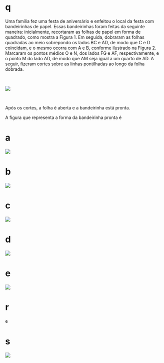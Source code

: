 # q
Uma família fez uma festa de aniversário e enfeitou o local da festa com bandeirinhas de papel. Essas bandeirinhas foram feitas da seguinte maneira: inicialmente, recortaram as folhas de papel em forma de quadrado, como mostra a Figura 1. Em seguida, dobraram as folhas quadradas ao meio sobrepondo os lados BC e AD, de modo que C e D coincidam, e o mesmo ocorra com A e B, conforme ilustrado na Figura 2. Marcaram os pontos médios O e N, dos lados FG e AF, respectivamente, e o ponto M do lado AD, de modo que AM seja igual a um quarto de AD. A seguir, fizeram cortes sobre as linhas pontilhadas ao longo da folha dobrada.

 

![](https://firebasestorage.googleapis.com/v0/b/firebase-enemio.appspot.com/o/questoes%2F73%2F48a8f5df-099f-7877-4280-f74d6d425fa2.png?alt=media\&token=2c5afeb5-f725-45b5-b0f3-600cd13e642d)

 

Após os cortes, a folha é aberta e a bandeirinha está pronta.

A figura que representa a forma da bandeirinha pronta é

# a
![](https://firebasestorage.googleapis.com/v0/b/firebase-enemio.appspot.com/o/questoes%2F73%2F62b7ee98-225d-f220-0e08-780ed6840df4.png?alt=media\&token=646479be-9b95-4536-8e5c-4b6994b9228e)

# b
![](https://firebasestorage.googleapis.com/v0/b/firebase-enemio.appspot.com/o/questoes%2F73%2Fe08796b0-01ba-9bbf-e6ee-4c467febaf7f.png?alt=media\&token=6d1a5e40-0546-453a-9d48-e980675da684)

# c
![](https://firebasestorage.googleapis.com/v0/b/firebase-enemio.appspot.com/o/questoes%2F73%2F10581278-3fca-8d28-a401-3f843ba6da4d.png?alt=media\&token=6d349ef9-c9be-4743-9849-d56e84ed9dcd)

# d
![](https://firebasestorage.googleapis.com/v0/b/firebase-enemio.appspot.com/o/questoes%2F73%2F0ecd8990-434f-ecfe-ee63-84610b98fca9.png?alt=media\&token=8e4bfff4-9e86-4a8b-ba0e-542fb5aa0a19)

# e
![](https://firebasestorage.googleapis.com/v0/b/firebase-enemio.appspot.com/o/questoes%2F73%2Fd8cfccb1-5696-caa0-81f8-3af2ac16c192.png?alt=media\&token=306771e9-3c73-4b09-a192-298baa7611f0)

# r
e

# s
![](https://firebasestorage.googleapis.com/v0/b/firebase-enemio.appspot.com/o/questoes%2F73%2Fcceb0a8a-eec2-b0c3-46fc-0f4db10fc01b.png?alt=media\&token=0ef08cf0-cd08-4107-b485-5c34cfda1a8e)

 

 
